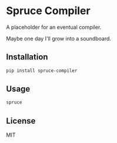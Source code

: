 # Spruce Compiler

A placeholder for an eventual compiler.

Maybe one day I'll grow into a soundboard.

## Installation

```bash
pip install spruce-compiler
```

## Usage

```bash
spruce
```

## License

MIT 